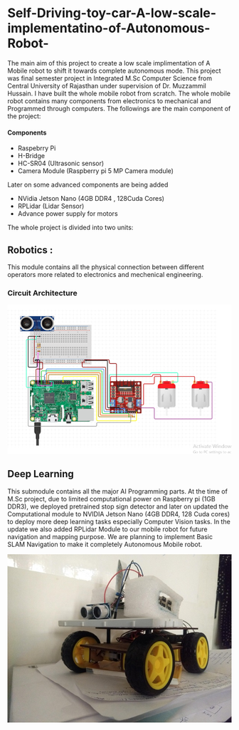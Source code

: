 # Self-Driving-toy-car-A-low-scale-implementatino-of-Autonomous-Robot-

The main aim of this project to create a low scale implimentation of A Mobile robot to shift it towards complete autonomous mode. This project was final semester project in Integrated M.Sc Computer Science from Central University of Rajasthan under supervision of Dr. Muzzammil Hussain. I have built the whole mobile robot from scratch. The whole mobile robot contains many components from electronics to mechanical and Programmed through computers. The followings are the main component of the project:

#### Components
* Raspebrry Pi
* H-Bridge
* HC-SR04 (Ultrasonic sensor)
* Camera Module (Raspberry pi 5 MP Camera module)

Later on some advanced components are being added 
* NVidia Jetson Nano (4GB DDR4 , 128Cuda Cores)
* RPLidar (Lidar Sensor)
* Advance power supply for motors

The whole project is divided into two units:
## Robotics :
This module contains all the physical connection between different operators more related to electronics and mechenical engineering.
### Circuit Architecture

<p align="center">
  <img src="https://raw.githubusercontent.com/BharatDadwaria/Self-Driving-toy-car-A-low-scale-implementatino-of-Autonomous-Robot-/master/sdc_circuit.PNG">
</p>

## Deep Learning
This submodule contains all the major AI Programming parts. At the time of M.Sc project, due to limited computational power on Raspberry pi (1GB DDR3), we deployed pretrained stop sign detector and later on updated the Computational module to NVIDIA Jetson Nano (4GB DDR4, 128 Cuda cores) to deploy more deep learning tasks especially Computer Vision tasks.
In the update we also added RPLidar Module to our mobile robot for future navigation and mapping purpose. We are planning to implement Basic SLAM Navigation to make it completely Autonomous Mobile robot.

<p align="center">
  <img src="https://github.com/BharatDadwaria/Self-Driving-toy-car-A-low-scale-implementatino-of-Autonomous-Robot-/blob/master/IMG_20190416_130608122.jpg?raw=true">
</p>

